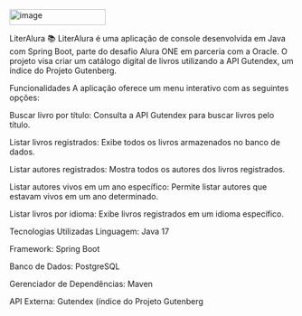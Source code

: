 <img width="170" height="28" alt="image" src="https://github.com/user-attachments/assets/b0c25885-7f3f-44e4-a025-c4321a4ba955" />

LiterAlura
📚 LiterAlura é uma aplicação de console desenvolvida em Java com Spring Boot, parte do desafio Alura ONE em parceria com a Oracle. O projeto visa criar um catálogo digital de livros utilizando a API Gutendex, um índice do Projeto Gutenberg.

Funcionalidades
A aplicação oferece um menu interativo com as seguintes opções:

Buscar livro por título: Consulta a API Gutendex para buscar livros pelo título.

Listar livros registrados: Exibe todos os livros armazenados no banco de dados.

Listar autores registrados: Mostra todos os autores dos livros registrados.

Listar autores vivos em um ano específico: Permite listar autores que estavam vivos em um ano determinado.

Listar livros por idioma: Exibe livros registrados em um idioma específico.


Tecnologias Utilizadas
Linguagem: Java 17

Framework: Spring Boot

Banco de Dados: PostgreSQL

Gerenciador de Dependências: Maven

API Externa: Gutendex (índice do Projeto Gutenberg


